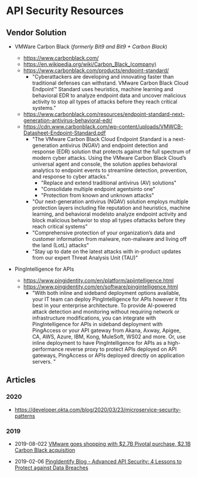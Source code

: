 
# API Security Resources


## Vendor Solution
- VMWare Carbon Black (_formerly Bit9 and Bit9 + Carbon Black_)
  + https://www.carbonblack.com/
  + https://en.wikipedia.org/wiki/Carbon_Black_(company)
  + https://www.carbonblack.com/products/endpoint-standard/
    * "Cyberattackers are developing and innovating faster than traditional
      defenses can withstand. VMware Carbon Black Cloud Endpoint™ Standard uses
      heuristics, machine learning and behavioral EDR to analyze endpoint data
      and uncover malicious activity to stop all types of attacks before they
      reach critical systems."
  + https://www.carbonblack.com/resources/endpoint-standard-next-generation-antivirus-behavioral-edr/
  + https://cdn.www.carbonblack.com/wp-content/uploads/VMWCB-Datasheet-Endpoint-Standard.pdf
    * "The VMware Carbon Black Cloud Endpoint Standard is a next-generation antivirus (NGAV) and endpoint detection and response (EDR) solution that protects against the full spectrum of modern cyber attacks. Using the VMware Carbon Black Cloud’s universal agent and console, the solution applies behavioral analytics to endpoint events to streamline detection, prevention, and response to cyber attacks."
      * "Replace and extend traditional antivirus (AV) solutions"
      * "Consolidate multiple endpoint agentsinto one"
      * "Protection from known and unknown attacks"
    * "Our next-generation antivirus (NGAV) solution employs multiple protection layers including file reputation and heuristics, machine learning, and behavioral modelsto analyze endpoint activity and block malicious behavior to stop all types ofattacks before they reach critical systems"
    * "Comprehensive protection of your organization’s data and customer information from malware, non-malware and living off the land (LotL) attacks"
    * "Stay up to date on the latest attacks with in-product updates from our expert Threat Analysis Unit (TAU)"


- PingIntelligence for APIs
  + https://www.pingidentity.com/en/platform/apiintelligence.html
  + https://www.pingidentity.com/en/software/pingintelligence.html
    * "With both inline and sideband deployment options available, your IT team
      can deploy PingIntelligence for APIs however it fits best in your
      enterprise architecture. To provide AI-powered attack detection and
      monitoring without requiring network or infrastructure modifications, you
      can integrate with PingIntelligence for APIs in sideband deployment with
      PingAccess or your API gateway from Akana, Axway, Apigee, CA, AWS, Azure,
      IBM, Kong, MuleSoft, WS02 and more. Or, use inline deployment to have
      PingIntelligence for APIs as a high-performance reverse proxy to protect
      APIs deployed on API gateways, PingAccess or APIs deployed directly on
      application servers. "




## Articles

### 2020
- https://developer.okta.com/blog/2020/03/23/microservice-security-patterns


### 2019 
- 2019-08-022 [VMware goes shopping with $2.7B Pivotal purchase, $2.1B Carbon Black acquisition](https://www.zdnet.com/article/vmware-goes-shopping-with-pivotal-carbon-black/)


- 2019-02-06
  [PingIdentify Blog - Advanced API Security: 4 Lessons to Protect against Data Breaches](https://www.pingidentity.com/en/company/blog/posts/2019/advanced-api-security-4-lessons-to-protect-against-data-breaches.html)


